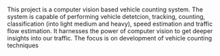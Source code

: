 # 
This project is a computer vision based vehicle counting system. The system is capable of performing vehicle detetcion, tracking, counting, classification (into light medium and heavy), speed estimation and traffic flow estimation. It harnesses the power of computer vision to get deeper insights into our traffic. The focus is on development of vehicle counting techniques
